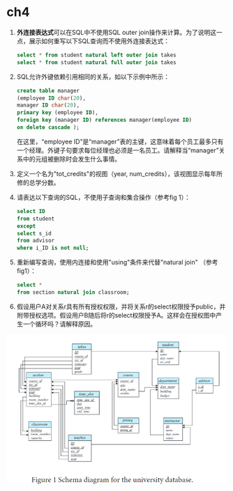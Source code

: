 # ch4

1. **外连接表达式**可以在SQL中不使用SQL outer join操作来计算。为了说明这一点，展示如何重写以下SQL查询而不使用外连接表达式：
    ```sql
    select * from student natural left outer join takes
    select * from student natural full outer join takes
    ```

2. SQL允许外键依赖引用相同的关系，如以下示例中所示：
    ```sql
    create table manager
    (employee ID char(20),
    manager ID char(20),
    primary key (employee ID),
    foreign key (manager ID) references manager(employee ID)
    on delete cascade );
    ```
    在这里，“employee ID”是“manager”表的主键，这意味着每个员工最多只有一个经理。外键子句要求每位经理也必须是一名员工。请解释当“manager”关系中的元组被删除时会发生什么事情。

3. 定义一个名为"tot_credits"的视图（year, num_credits），该视图显示每年所修的总学分数。

4. 请表达以下查询的SQL，不使用子查询和集合操作（参考fig 1）：
    ```sql
    select ID
    from student
    except
    select s_id
    from advisor
    where i_ID is not null;
    ```

5. 重新编写查询，使用内连接和使用"using"条件来代替"natural join" （参考fig1）：
    ```sql
    select *
    from section natural join classroom;
    ```

6. 假设用户A对关系r具有所有授权权限，并将关系r的select权限授予public，并附带授权选项。假设用户B随后将r的select权限授予A。这样会在授权图中产生一个循环吗？请解释原因。

![alt text](fig1.png)